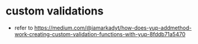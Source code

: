 # custom validations 
- refer to <https://medium.com/@iamarkadyt/how-does-yup-addmethod-work-creating-custom-validation-functions-with-yup-8fddb71a5470>